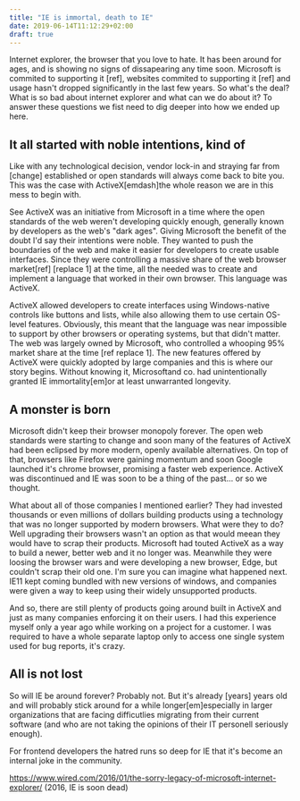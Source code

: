 ```yaml
---
title: "IE is immortal, death to IE"
date: 2019-06-14T11:12:29+02:00
draft: true
---
```


Internet explorer, the browser that you love to hate. It has been around for ages, and is showing no signs of dissapearing any time soon. Microsoft is commited to supporting it [ref], websites commited to supporting it [ref] and usage hasn't dropped significantly in the last few years. So what's the deal? What is so bad about internet explorer and what can we do about it? To answer these questions we fist need to dig deeper into how we ended up here.

## It all started with noble intentions, kind of
Like with any technological decision, vendor lock-in and straying far from [change] established or open standards will always come back to bite you. This was the case with ActiveX[emdash]the whole reason we are in this mess to begin with.

See ActiveX was an initiative from Microsoft in a time where the open standards of the web weren't developing quickly enough, generally known by developers as the web's "dark ages". Giving Microsoft the benefit of the doubt I'd say their intentions were noble. They wanted to push the boundaries of the web and make it easier for developers to create usable interfaces. Since they were controlling a massive share of the web browser market[ref] [replace 1] at the time, all the needed was to create and implement a language that worked in their own browser. This language was ActiveX.

ActiveX allowed developers to create interfaces using Windows-native controls like buttons and lists, while also allowing them to use certain OS-level features. Obviously, this meant that the language was near impossible to support by other browsers or operating systems, but that didn't matter. The web was largely owned by Microsoft, who controlled a whooping 95% market share at the time [ref replace 1]. The new features offered by ActiveX were quickly adopted by large companies and this is where our story begins. Without knowing it, Microsoftand co. had unintentionally granted IE immortality[em]or at least unwarranted longevity.

## A monster is born

Microsoft didn't keep their browser monopoly forever. The open web standards were starting to change and soon many of the features of ActiveX had been eclipsed by more modern, openly available alternatives. On top of that, browsers like Firefox were gaining momentum and soon Google launched it's chrome browser, promising a faster web experience. ActiveX was discontinued and IE was soon to be a thing of the past... or so we thought. 

What about all of those companies I mentioned earlier? They had invested thousands or even millions of dollars building products using a technology that was no longer supported by modern browsers. What were they to do? Well upgrading their browsers wasn't an option as that would meean they would have to scrap their products. Microsoft had touted ActiveX as a way to build a newer, better web and it no longer was. Meanwhile they were loosing the browser wars and were developing a new browser, Edge, but couldn't scrap their old one. I'm sure you can imagine what happened next. IE11 kept coming bundled with new versions of windows, and companies were given a way to keep using their widely unsupported products.

And so, there are still plenty of products going around built in ActiveX and just as many companies enforcing it on their users. I had this experience myself only a year ago while working on a project for a customer. I was required to have a whole separate laptop only to access one single system used for bug reports, it's crazy.

## All is not lost

So will IE be around forever? Probably not. But it's already [years] years old and will probably stick around for a while longer[em]especially in larger organizations that are facing difficutlies migrating from their current software (and who are not taking the opinions of their IT personell seriously enough).


For frontend developers the hatred runs so deep for IE that it's become an internal joke in the community.


https://www.wired.com/2016/01/the-sorry-legacy-of-microsoft-internet-explorer/ (2016, IE is soon dead)